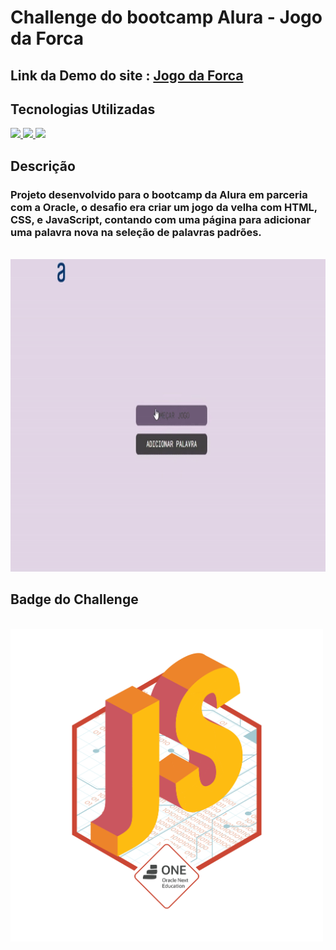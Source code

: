 # Challenge do bootcamp Alura - Jogo da Forca

## Link da Demo do site : [Jogo da Forca](https://gustavocmonteiro.github.io/alura-challenge-forca/)

## Tecnologias Utilizadas
<div>
  <a href="https://github.com/GustavoCMonteiro">
    <img height="30em" src="https://img.shields.io/badge/HTML5-E34F26?style=for-the-badge&logo=html5&logoColor=white"/>
    <img height="30em" src="https://img.shields.io/badge/CSS3-1572B6?style=for-the-badge&logo=css3&logoColor=white"/>
     <img height="30m" src="https://img.shields.io/badge/JavaScript-323330?style=for-the-badge&logo=javascript&logoColor=F7DF1E"/>
  </a>
</div>  

## Descrição

### Projeto desenvolvido para o bootcamp da Alura em parceria com a Oracle, o desafio era criar um jogo da velha com HTML, CSS, e JavaScript, contando com uma página para adicionar uma palavra nova na seleção de palavras padrões.

<br>
<img height="500em" src="https://github.com/GustavoCMonteiro/alura-challenge-forca/blob/main/src/img/jogo-forca.gif"/>
<br>

## Badge do Challenge
<br>
<img height="500em" src="https://github.com/GustavoCMonteiro/alura-challenge-forca/blob/main/src/img/cms_files_10224_1644516322badge.png"/>
<br>
